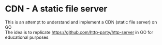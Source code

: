 # CDN - A static file server

This is an attempt to understand and implement a CDN (static file server) on GO <br/>
The idea is to replicate https://github.com/http-party/http-server in GO for educational purposes
